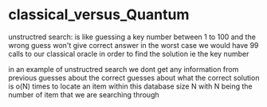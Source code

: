 # classical_versus_Quantum
unstructred search:
           is like guessing a key number between 1 to 100 and the wrong guess won't give correct answer in the worst case we would have 99 calls to our classical oracle in order to find the solution ie the key number

in an example of unstructred search we dont get any information from previous guesses about the correct guesses about what the correct solution is o(N) times to locate an item within this
database size N with N being the number of item that we are searching through
